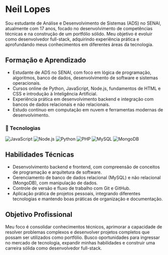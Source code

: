 # Neil Lopes

Sou estudante de Análise e Desenvolvimento de Sistemas (ADS) no SENAI, atualmente com 17 anos, focado no desenvolvimento de competências técnicas e na construção de um portfólio sólido. Meu objetivo é evoluir como desenvolvedor full-stack, adquirindo experiência prática e aprofundando meus conhecimentos em diferentes áreas da tecnologia.

## Formação e Aprendizado
- Estudante de ADS no SENAI, com foco em lógica de programação, algoritmos, banco de dados, desenvolvimento de software e sistemas operacionais.
- Cursos online de Python, JavaScript, Node.js, fundamentos de HTML e CSS e introdução à Inteligência Artificial.
- Experiência prática em desenvolvimento backend e integração com bancos de dados relacionais e não relacionais.
- Estudo contínuo em computação em nuvem e ferramentas modernas de desenvolvimento.

### 🚀 Tecnologias
![JavaScript](https://img.shields.io/badge/JavaScript-F7DF1E?style=for-the-badge&logo=javascript&logoColor=black)
![Node.js](https://img.shields.io/badge/Node.js-339933?style=for-the-badge&logo=nodedotjs&logoColor=white)
![Python](https://img.shields.io/badge/Python-3776AB?style=for-the-badge&logo=python&logoColor=white)
![PHP](https://img.shields.io/badge/PHP-777BB4?style=for-the-badge&logo=php&logoColor=white)
![MySQL](https://img.shields.io/badge/MySQL-4479A1?style=for-the-badge&logo=mysql&logoColor=white)
![MongoDB](https://img.shields.io/badge/MongoDB-47A248?style=for-the-badge&logo=mongodb&logoColor=white)


## Habilidades Técnicas
- Desenvolvimento backend e frontend, com compreensão de conceitos de programação e arquitetura de software.
- Gerenciamento de banco de dados relacional (MySQL) e não relacional (MongoDB), com manipulação de dados.
- Controle de versão e fluxo de trabalho com Git e GitHub.
- Aplicação prática de projetos pessoais, integrando diferentes tecnologias e mantendo boas práticas de organização e documentação.

## Objetivo Profissional
Meu foco é consolidar conhecimentos técnicos, aprimorar a capacidade de resolver problemas complexos e desenvolver projetos completos que possam ser utilizados como portfólio. Busco oportunidades para ingressar no mercado de tecnologia, expandir minhas habilidades e construir uma carreira sólida como desenvolvedor full-stack.
